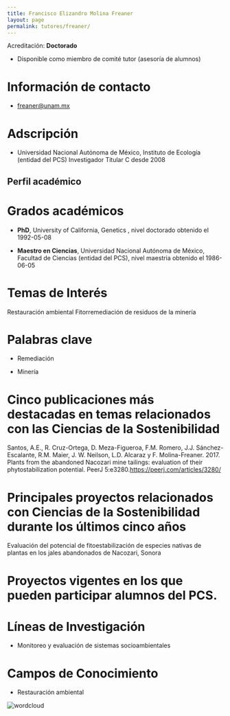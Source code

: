```yaml
---
title: Francisco Elizandro Molina Freaner
layout: page
permalink: tutores/freaner/
---
```


Acreditación: **Doctorado**



 - Disponible como miembro de comité tutor (asesoría de alumnos)





# Información de contacto

 - <freaner@unam.mx>





# Adscripción


 - Universidad Nacional Autónoma de México, Instituto de Ecología (entidad del PCS)    Investigador Titular C desde 2008
 





## Perfil académico


# Grados académicos


 - **PhD**, University of California, Genetics , nivel doctorado obtenido el 1992-05-08

 - **Maestro en Ciencias**, Universidad Nacional Autónoma de México, Facultad de Ciencias (entidad del PCS), nivel maestria obtenido el 1986-06-05




# Temas de Interés

Restauración ambiental
Fitorremediación de residuos de la minería



# Palabras clave


 - Remediación

 - Minería




# Cinco publicaciones más destacadas en temas relacionados con las Ciencias de la Sostenibilidad

Santos, A.E., R. Cruz-Ortega, D. Meza-Figueroa, F.M. Romero, J.J. Sánchez-Escalante, R.M. Maier, J. W. Neilson, L.D. Alcaraz y F. Molina-Freaner. 2017. Plants from the abandoned Nacozari mine tailings: evaluation of their phytostabilization potential. PeerJ 5:e3280.https://peerj.com/articles/3280/




# Principales proyectos relacionados con Ciencias de la Sostenibilidad durante los últimos cinco años

Evaluación del potencial de fitoestabilización de especies nativas de plantas en los jales abandonados de Nacozari, Sonora




# Proyectos vigentes en los que pueden participar alumnos del PCS.






# Líneas de Investigación


 - Monitoreo y evaluación de sistemas socioambientales





# Campos de Conocimiento

 - Restauración ambiental



![wordcloud](https://sostenibilidad.posgrado.unam.mx/media/perfil-academico/117/wordcloud.png)
